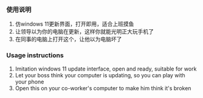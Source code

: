 
### 使用说明

1.  仿windows 11更新界面，打开即用，适合上班摸鱼
2.  让领导以为你的电脑在更新，这样你就能光明正大玩手机了
3.  在同事的电脑上打开这个，让他以为电脑坏了


### Usage instructions

1. Imitation windows 11 update interface, open and ready, suitable for work
2. Let your boss think your computer is updating, so you can play with your phone
3. Open this on your co-worker's computer to make him think it's broken

